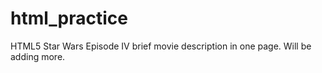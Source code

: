 # html_practice
HTML5 Star Wars Episode IV brief movie description in one page.
Will be adding more.

